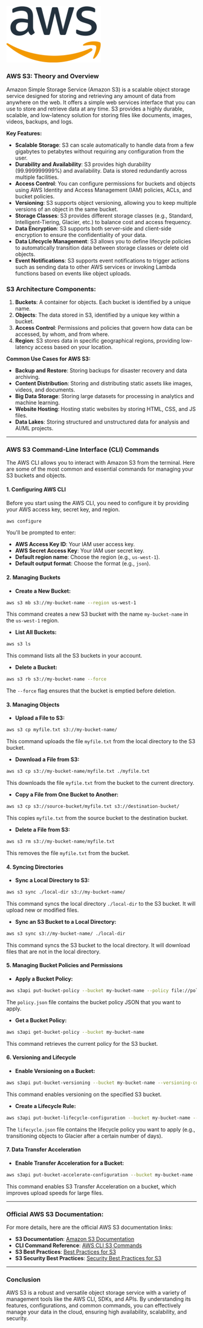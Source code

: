 <img src="assets/image.png" alt="AWS - s3 " width="250" >

### **AWS S3: Theory and Overview**

Amazon Simple Storage Service (Amazon S3) is a scalable object storage service designed for storing and retrieving any amount of data from anywhere on the web. It offers a simple web services interface that you can use to store and retrieve data at any time. S3 provides a highly durable, scalable, and low-latency solution for storing files like documents, images, videos, backups, and logs.

**Key Features:**
- **Scalable Storage**: S3 can scale automatically to handle data from a few gigabytes to petabytes without requiring any configuration from the user.
- **Durability and Availability**: S3 provides high durability (99.999999999%) and availability. Data is stored redundantly across multiple facilities.
- **Access Control**: You can configure permissions for buckets and objects using AWS Identity and Access Management (IAM) policies, ACLs, and bucket policies.
- **Versioning**: S3 supports object versioning, allowing you to keep multiple versions of an object in the same bucket.
- **Storage Classes**: S3 provides different storage classes (e.g., Standard, Intelligent-Tiering, Glacier, etc.) to balance cost and access frequency.
- **Data Encryption**: S3 supports both server-side and client-side encryption to ensure the confidentiality of your data.
- **Data Lifecycle Management**: S3 allows you to define lifecycle policies to automatically transition data between storage classes or delete old objects.
- **Event Notifications**: S3 supports event notifications to trigger actions such as sending data to other AWS services or invoking Lambda functions based on events like object uploads.

### **S3 Architecture Components:**
1. **Buckets**: A container for objects. Each bucket is identified by a unique name.
2. **Objects**: The data stored in S3, identified by a unique key within a bucket.
3. **Access Control**: Permissions and policies that govern how data can be accessed, by whom, and from where.
4. **Region**: S3 stores data in specific geographical regions, providing low-latency access based on your location.

**Common Use Cases for AWS S3:**
- **Backup and Restore**: Storing backups for disaster recovery and data archiving.
- **Content Distribution**: Storing and distributing static assets like images, videos, and documents.
- **Big Data Storage**: Storing large datasets for processing in analytics and machine learning.
- **Website Hosting**: Hosting static websites by storing HTML, CSS, and JS files.
- **Data Lakes**: Storing structured and unstructured data for analysis and AI/ML projects.

---

### **AWS S3 Command-Line Interface (CLI) Commands**

The AWS CLI allows you to interact with Amazon S3 from the terminal. Here are some of the most common and essential commands for managing your S3 buckets and objects.

#### **1. Configuring AWS CLI**

Before you start using the AWS CLI, you need to configure it by providing your AWS access key, secret key, and region.

```bash
aws configure
```
You'll be prompted to enter:
- **AWS Access Key ID**: Your IAM user access key.
- **AWS Secret Access Key**: Your IAM user secret key.
- **Default region name**: Choose the region (e.g., `us-west-1`).
- **Default output format**: Choose the format (e.g., `json`).

#### **2. Managing Buckets**

- **Create a New Bucket:**

```bash
aws s3 mb s3://my-bucket-name --region us-west-1
```

This command creates a new S3 bucket with the name `my-bucket-name` in the `us-west-1` region.

- **List All Buckets:**

```bash
aws s3 ls
```

This command lists all the S3 buckets in your account.

- **Delete a Bucket:**

```bash
aws s3 rb s3://my-bucket-name --force
```

The `--force` flag ensures that the bucket is emptied before deletion.

#### **3. Managing Objects**

- **Upload a File to S3:**

```bash
aws s3 cp myfile.txt s3://my-bucket-name/
```

This command uploads the file `myfile.txt` from the local directory to the S3 bucket.

- **Download a File from S3:**

```bash
aws s3 cp s3://my-bucket-name/myfile.txt ./myfile.txt
```

This downloads the file `myfile.txt` from the bucket to the current directory.

- **Copy a File from One Bucket to Another:**

```bash
aws s3 cp s3://source-bucket/myfile.txt s3://destination-bucket/
```

This copies `myfile.txt` from the source bucket to the destination bucket.

- **Delete a File from S3:**

```bash
aws s3 rm s3://my-bucket-name/myfile.txt
```

This removes the file `myfile.txt` from the bucket.

#### **4. Syncing Directories**

- **Sync a Local Directory to S3:**

```bash
aws s3 sync ./local-dir s3://my-bucket-name/
```

This command syncs the local directory `./local-dir` to the S3 bucket. It will upload new or modified files.

- **Sync an S3 Bucket to a Local Directory:**

```bash
aws s3 sync s3://my-bucket-name/ ./local-dir
```

This command syncs the S3 bucket to the local directory. It will download files that are not in the local directory.

#### **5. Managing Bucket Policies and Permissions**

- **Apply a Bucket Policy:**

```bash
aws s3api put-bucket-policy --bucket my-bucket-name --policy file://policy.json
```

The `policy.json` file contains the bucket policy JSON that you want to apply.

- **Get a Bucket Policy:**

```bash
aws s3api get-bucket-policy --bucket my-bucket-name
```

This command retrieves the current policy for the S3 bucket.

#### **6. Versioning and Lifecycle**

- **Enable Versioning on a Bucket:**

```bash
aws s3api put-bucket-versioning --bucket my-bucket-name --versioning-configuration Status=Enabled
```

This command enables versioning on the specified S3 bucket.

- **Create a Lifecycle Rule:**

```bash
aws s3api put-bucket-lifecycle-configuration --bucket my-bucket-name --lifecycle-configuration file://lifecycle.json
```

The `lifecycle.json` file contains the lifecycle policy you want to apply (e.g., transitioning objects to Glacier after a certain number of days).

#### **7. Data Transfer Acceleration**

- **Enable Transfer Acceleration for a Bucket:**

```bash
aws s3api put-bucket-accelerate-configuration --bucket my-bucket-name --accelerate-configuration Status=Enabled
```

This command enables S3 Transfer Acceleration on a bucket, which improves upload speeds for large files.

---

### **Official AWS S3 Documentation:**
For more details, here are the official AWS S3 documentation links:
- **S3 Documentation**: [Amazon S3 Documentation](https://docs.aws.amazon.com/s3/)
- **CLI Command Reference**: [AWS CLI S3 Commands](https://docs.aws.amazon.com/cli/latest/reference/s3/)
- **S3 Best Practices**: [Best Practices for S3](https://aws.amazon.com/s3/best-practices/)
- **S3 Security Best Practices**: [Security Best Practices for S3](https://aws.amazon.com/s3/security/)

---

### **Conclusion**

AWS S3 is a robust and versatile object storage service with a variety of management tools like the AWS CLI, SDKs, and APIs. By understanding its features, configurations, and common commands, you can effectively manage your data in the cloud, ensuring high availability, scalability, and security.